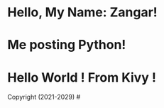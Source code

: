 # Hello, My Name: Zangar! 
# Me posting Python!
# Hello World ! From Kivy !






Copyright (2021-2029) #
